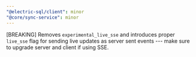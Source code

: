 ```yaml
---
"@electric-sql/client": minor
"@core/sync-service": minor
---
```


[BREAKING] Removes `experimental_live_sse` and introduces proper `live_sse` flag for sending live updates as server sent events --- make sure to upgrade server and client if using SSE.
